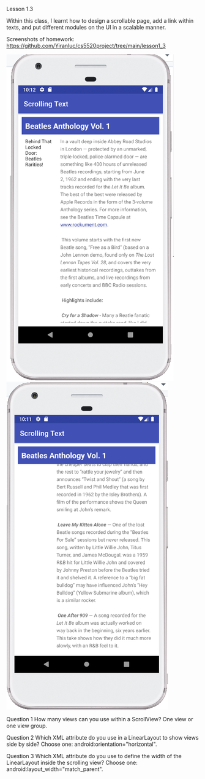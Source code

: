 Lesson 1.3

Within this class, I learnt how to design a scrollable page, add a link within texts, and put different modules on the UI in a scalable manner.

Screenshots of homework:
https://github.com/Yiranluc/cs5520project/tree/main/lesson1_3

![picture1](pictures/assignment_1.4_1.png)
![picture2](pictures/assignment_1.4_2.png)

Question 1
How many views can you use within a ScrollView?
One view or one view group.

Question 2
Which XML attribute do you use in a LinearLayout to show views side by side? Choose one:
android:orientation="horizontal".

Question 3
Which XML attribute do you use to define the width of the LinearLayout inside the scrolling view? Choose one:
android:layout_width="match_parent".

